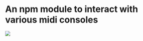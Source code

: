 # An npm module to interact with various midi consoles

[![](https://img.shields.io/npm/v/@synesthesia-project/midi-consoles.svg)](https://www.npmjs.com/package/@synesthesia-project/midi-consoles)
